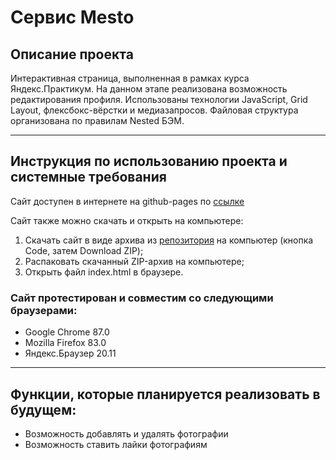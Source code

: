 # Сервис Mesto

## Описание проекта
Интерактивная страница, выполненная в рамках курса Яндекс.Практикум.
На данном этапе реализована возможность редактирования профиля.
Использованы технологии JavaScript, Grid Layout, флексбокс-вёрстки и медиазапросов.
Файловая структура организована по правилам Nested БЭМ.
___________________________
## Инструкция по использованию проекта и системные требования
Сайт доступен в интернете на github-pages по [ссылке](https://niarga.github.io/mesto/)

Сайт также можно скачать и открыть на компьютере:
1. Скачать сайт в виде архива из [репозитория](https://github.com/niarga/mesto) на компьютер (кнопка Code, затем Download ZIP);
2. Распаковать скачанный ZIP-архив на компьютере;
3. Открыть файл index.html в браузере.

### Сайт протестирован и совместим со следующими браузерами:
* Google Chrome 87.0
* Mozilla Firefox 83.0
* Яндекс.Браузер 20.11

___________________________
## Функции, которые планируется реализовать в будущем:
* Возможность добавлять и удалять фотографии
* Возможность ставить лайки фотографиям
